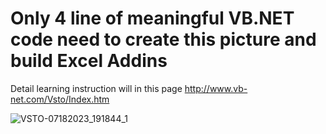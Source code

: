 # Only 4 line of meaningful VB.NET code need to create this picture and build Excel Addins
Detail learning instruction will in this page http://www.vb-net.com/Vsto/Index.htm

![VSTO-07182023_191844_1](https://github.com/AAlex-11/VstoVbExample/assets/138773344/64d3f765-d3ad-44e1-9869-852e81f7d454)
